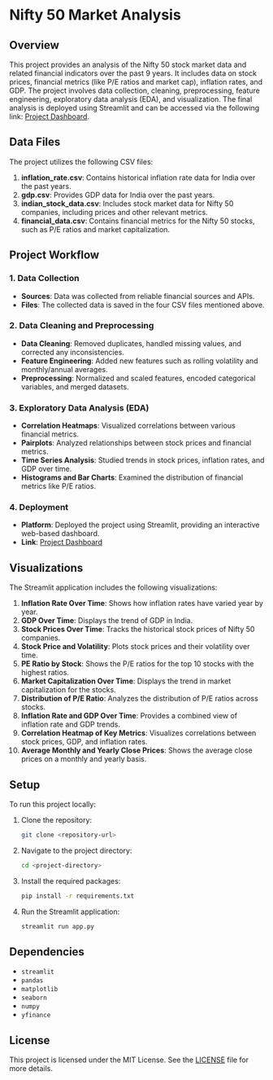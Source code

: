 # Nifty 50 Market Analysis

## Overview

This project provides an analysis of the Nifty 50 stock market data and related financial indicators over the past 9 years. It includes data on stock prices, financial metrics (like P/E ratios and market cap), inflation rates, and GDP. The project involves data collection, cleaning, preprocessing, feature engineering, exploratory data analysis (EDA), and visualization. The final analysis is deployed using Streamlit and can be accessed via the following link: [Project Dashboard](https://nifty50-marketanalysis.onrender.com).

## Data Files

The project utilizes the following CSV files:

1. **inflation_rate.csv**: Contains historical inflation rate data for India over the past years.
2. **gdp.csv**: Provides GDP data for India over the past years.
3. **indian_stock_data.csv**: Includes stock market data for Nifty 50 companies, including prices and other relevant metrics.
4. **financial_data.csv**: Contains financial metrics for the Nifty 50 stocks, such as P/E ratios and market capitalization.

## Project Workflow

### 1. Data Collection

- **Sources**: Data was collected from reliable financial sources and APIs.
- **Files**: The collected data is saved in the four CSV files mentioned above.

### 2. Data Cleaning and Preprocessing

- **Data Cleaning**: Removed duplicates, handled missing values, and corrected any inconsistencies.
- **Feature Engineering**: Added new features such as rolling volatility and monthly/annual averages.
- **Preprocessing**: Normalized and scaled features, encoded categorical variables, and merged datasets.

### 3. Exploratory Data Analysis (EDA)

- **Correlation Heatmaps**: Visualized correlations between various financial metrics.
- **Pairplots**: Analyzed relationships between stock prices and financial metrics.
- **Time Series Analysis**: Studied trends in stock prices, inflation rates, and GDP over time.
- **Histograms and Bar Charts**: Examined the distribution of financial metrics like P/E ratios.

### 4. Deployment

- **Platform**: Deployed the project using Streamlit, providing an interactive web-based dashboard.
- **Link**: [Project Dashboard](https://nifty50-marketanalysis.onrender.com)

## Visualizations

The Streamlit application includes the following visualizations:

1. **Inflation Rate Over Time**: Shows how inflation rates have varied year by year.
2. **GDP Over Time**: Displays the trend of GDP in India.
3. **Stock Prices Over Time**: Tracks the historical stock prices of Nifty 50 companies.
4. **Stock Price and Volatility**: Plots stock prices and their volatility over time.
5. **PE Ratio by Stock**: Shows the P/E ratios for the top 10 stocks with the highest ratios.
6. **Market Capitalization Over Time**: Displays the trend in market capitalization for the stocks.
7. **Distribution of P/E Ratio**: Analyzes the distribution of P/E ratios across stocks.
8. **Inflation Rate and GDP Over Time**: Provides a combined view of inflation rate and GDP trends.
9. **Correlation Heatmap of Key Metrics**: Visualizes correlations between stock prices, GDP, and inflation rates.
10. **Average Monthly and Yearly Close Prices**: Shows the average close prices on a monthly and yearly basis.

## Setup

To run this project locally:

1. Clone the repository:
    ```bash
    git clone <repository-url>
    ```

2. Navigate to the project directory:
    ```bash
    cd <project-directory>
    ```

3. Install the required packages:
    ```bash
    pip install -r requirements.txt
    ```

4. Run the Streamlit application:
    ```bash
    streamlit run app.py
    ```

## Dependencies

- `streamlit`
- `pandas`
- `matplotlib`
- `seaborn`
- `numpy`
- `yfinance`

## License

This project is licensed under the MIT License. See the [LICENSE](LICENSE) file for more details.
